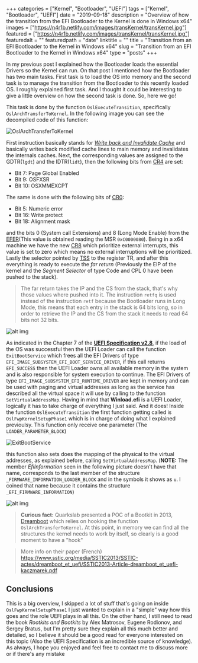 +++
categories = ["Kernel", "Bootloader", "UEFI"]
tags = ["Kernel", "Bootloader", "UEFI"]
date = "2019-09-18"
description = "Overview of how the transition from the EFI Bootloader to the Kernel is done in Windows x64"
images = ["https://n4r1b.netlify.com/images/transKernel/transKernel.jpg"]
featured = ["https://n4r1b.netlify.com/images/transKernel/transKernel.jpg"]
featuredalt = ""
featuredpath = "date"
linktitle = ""
title = "Transition from an EFI Bootloader to the Kernel in Windows x64"
slug =  "Transition from an EFI Bootloader to the Kernel in Windows x64"
type = "posts"
+++

In my previous post I explained how the Bootloader loads the essential Drivers so the Kernel can run. On that post I mentioned how the Bootloader has two main tasks. First task is to load the OS into memory and the second task is to manage the transition from the Bootloader to this recently loaded OS. I roughly explained first task. And I thought it could be interesting to give a little overview on how the second task is done. So, here we go!

This task is done by the function `OslExecuteTransition`, specifically `OslArchTransferToKernel`. In the following image you can see the decompiled code of this function:

<img src="/images/transKernel/transfer_2_kernel.jpg" alt="OslArchTransferToKernel" style="margin:auto;"/>

First instruction basically stands for [*Write back and Invalidate Cache*](https://www.felixcloutier.com/x86/wbinvd) and basically writes back modified cache lines to main memory and invalidates the internals caches. Next, the corresponding values are assigned to the GDTR(``lgdt``) and the IDTR(`lidt`), then the following bits from [CR4](https://en.wikipedia.org/wiki/Control_register#CR4) are set:

- Bit 7: Page Global Enabled
- Bit 9: OSFXSR
- Bit 10: OSXMMEXCPT

The same is done with the following bits of [CR0](https://en.wikipedia.org/wiki/Control_register#CR0):

- Bit 5: Numeric error
- Bit 16: Write protect
- Bit 18: Alignment mask

and the bits 0 (System call Extensions) and 8 (Long Mode Enable) from the [EFER](https://en.wikipedia.org/wiki/Control_register#EFER)(This value is obtained reading the MSR `0xC0000080`). Being in a x64 machine we have the new [CR8](https://en.wikipedia.org/wiki/Control_register#CR8) which prioritize external interrupts, this value is set to zero which means no external interruptions will be prioritized. Lastly the selector pointed by [TSS](https://en.wikipedia.org/wiki/Task_state_segment) to the register TR, and after this everything is ready to execute the *far return* (Previously the EIP of the kernel and the *Segment Selector* of type Code and CPL 0 have been pushed to the stack).

> The far return takes the IP and the CS from the stack, that's why those values where pushed into it. The instruction `retfq` is used instead of the instruction `retf` because the Bootloader runs in Long Mode, this means that each entry in the stack is 64 bits long, so in order to retrieve the IP and the CS from the stack it needs to read 64 bits not 32 bits.

![alt img](/images/transKernel/transition_retfq.jpg "retfq transition")

As indicated in the Chapter 7 of the [**UEFI Specification v2.8**](https://uefi.org/specifications), if the load of the OS was successful then the UEFI Loader can call the function `ExitBootService` which frees all the EFI Drivers of type `EFI_IMAGE_SUBSYSTEM_EFI_BOOT_SERVICE_DRIVER`, if this call returns `EFI_SUCCESS` then the UEFI Loader owns all available memory in the system and is also responsible for system execution to continue. The EFI Drivers of type `EFI_IMAGE_SUBSYSTEM_EFI_RUNTIME_DRIVER` are kept in memory and can be used with paging and virtual addresses as long as the service has described all the virtual space it will use by calling to the function `SetVirtualAddressMap`. Having in mind that **Winload.efi** is a UEFI Loader, logically it has to take charge of everything I just said. And it does! Inside the function `OslExecuteTransition` the first function getting called is `OslFwpKernelSetupPhase1` which is in charge of doing what I explained previoulsy. This function only receive one parameter (The `LOADER_PARAMETER_BLOCK`)

<img src="/images/transKernel/ExitBootService.jpg" alt="ExitBootService" style="margin:auto;"/>

this function also sets does the mapping of the physical to the virtual addresses, as explained before, calling `SetVirtualAddressMap`. (**NOTE:** The member *EfiInformation* seen in the following picture doesn't have that name, corresponds to the last member of the structure `_FIRMWARE_INFORMATION_LOADER_BLOCK` and in the symbols it shows as `u`. I coined that name because it contains the structure `_EFI_FIRMWARE_INFORMATION`)

![alt img](/images/transKernel/SetVirtualAddress.jpg "SetVirtualAddressMap")


> **Curious fact:** Quarkslab presented a POC of a Bootkit in 2013, [Dreamboot](https://github.com/quarkslab/dreamboot) which relies on hooking the function `OslArchTransferToKernel`. At this point, in memory we can find all the structures the kernel needs to work by itself, so clearly is a good moment to have a "hook"

> More info on their paper (French) https://www.sstic.org/media/SSTIC2013/SSTIC-actes/dreamboot_et_uefi/SSTIC2013-Article-dreamboot_et_uefi-kaczmarek.pdf

## Conclusions

This is a big overview, I skipped a lot of stuff that's going on inside `OslFwpKernelSetupPhase1` I just wanted to explain in a "simple" way how this goes and the role UEFI plays in all this. On the other hand, I still need to read the book *Rootkits and Bootkits* by Alex Matrosov, Eugene Rodionov, and Sergey Bratus, but I'm pretty sure they explain all this much better and detailed, so I believe it should be a good read for everyone interested on this topic (Also the UEFI Specification is an incredible source of knowledge). As always, I hope you enjoyed and feel free to contact me to discuss more or if there's any mistake